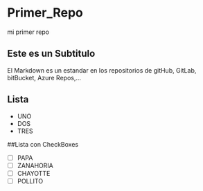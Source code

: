 # Primer_Repo
mi primer repo

## Este es un Subtitulo 
El Markdown es un estandar en los repositorios de gitHub, GitLab, bitBucket, Azure Repos,...

## Lista
- UNO
- DOS 
- TRES 

##Lista con CheckBoxes
- [ ] PAPA
- [ ] ZANAHORIA
- [ ] CHAYOTTE
- [ ] POLLITO
